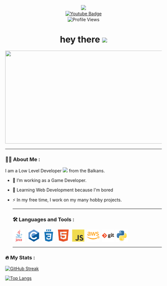 <div id="header" align="center">
  <img src="https://media4.giphy.com/media/v1.Y2lkPTc5MGI3NjExaDkzMWtneHM1MzFqMGpmZ2xhazk5cjRkbzV1cmd1c3l6cDRyOTRkdyZlcD12MV9pbnRlcm5hbF9naWZfYnlfaWQmY3Q9Zw/bGgsc5mWoryfgKBx1u/giphy.gif" width="200"/>
</div>
  
<div id="badges" align="center">
  <a href="https://www.youtube.com/@LessThanDevs">
    <img src="https://img.shields.io/badge/YouTube-red?style=for-the-badge&logo=youtube&logoColor=white" alt="Youtube Badge"/>
  </a>
</div>
  
<div id="badges" align="center">
  <img src="https://komarev.com/ghpvc/?username=ggkkaa&style=flat-square&color=blue" alt="Profile Views" align="center"/>
</div>
  
<h1 align="center">
  hey there
  <img src="https://media.giphy.com/media/hvRJCLFzcasrR4ia7z/giphy.gif" width="30px"/>
</h1>

<div align="center">
  <img src="https://media.giphy.com/media/dWesBcTLavkZuG35MI/giphy.gif" width="600" height="300"/>
</div>

  ---

  ### :man_technologist: About Me :

  I am a Low Level Developer <img src="https://media.giphy.com/media/WUlplcMpOCEmTGBtBW/giphy.gif" width="30"> from the Balkans.

  - :telescope: I’m working as a Game Developer.

  - :seedling: Learning Web Development because I'm bored

  - :zap: In my free time, I work on my many hobby projects.

    ---

    ### :hammer_and_wrench: Languages and Tools :
    <div>
        <img src="https://github.com/devicons/devicon/blob/master/icons/java/java-original-wordmark.svg" title="Java" alt="Java" width="40" height="40"/>&nbsp;
        <img src="https://github.com/devicons/devicon/blob/master/icons/c/c-original.svg" title="React" alt="React" width="40" height="40"/>&nbsp;
        <img src="https://github.com/devicons/devicon/blob/master/icons/css3/css3-plain-wordmark.svg"  title="CSS3" alt="CSS" width="40" height="40"/>&nbsp;
        <img src="https://github.com/devicons/devicon/blob/master/icons/html5/html5-original.svg" title="HTML5" alt="HTML" width="40" height="40"/>&nbsp;
        <img src="https://github.com/devicons/devicon/blob/master/icons/javascript/javascript-original.svg" title="JavaScript" alt="JavaScript" width="40" height="40"/>&nbsp;
        <img src="https://github.com/devicons/devicon/blob/master/icons/amazonwebservices/amazonwebservices-plain-wordmark.svg" title="AWS" alt="AWS" width="40" height="40"/>&nbsp;
        <img src="https://github.com/devicons/devicon/blob/master/icons/git/git-original-wordmark.svg" title="Git" **alt="Git" width="40" height="40"/>
        <img src="https://github.com/devicons/devicon/blob/master/icons/python/python-original.svg" title="Python" **alt="Python" width="40" height="40"/>
    </div>

    ---

### :fire: My Stats :

[![GitHub Streak](http://github-readme-streak-stats.herokuapp.com?user=ggkkaa&theme=dark&background=000000)](https://git.io/streak-stats)

[![Top Langs](https://github-readme-stats.vercel.app/api/top-langs/?username=ggkkaa&layout=compact&theme=vision-friendly-dark)](https://github.com/anuraghazra/github-readme-stats)
